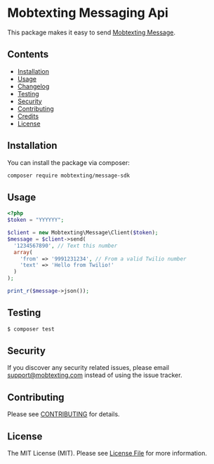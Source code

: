 # Mobtexting Messaging Api

This package makes it easy to send [Mobtexting Message](https://mobtexting.com).

## Contents

- [Installation](#installation)
- [Usage](#usage)
- [Changelog](#changelog)
- [Testing](#testing)
- [Security](#security)
- [Contributing](#contributing)
- [Credits](#credits)
- [License](#license)

## Installation

You can install the package via composer:

``` bash
composer require mobtexting/message-sdk
```


## Usage

```php
<?php
$token = "YYYYYY"; 

$client = new Mobtexting\Message\Client($token);
$message = $client->send(
  '1234567890', // Text this number
  array(
    'from' => '9991231234', // From a valid Twilio number
    'text' => 'Hello from Twilio!'
  )
);

print_r($message->json());
```

## Testing

``` bash
$ composer test
```

## Security

If you discover any security related issues, please email support@mobtexting.com instead of using the issue tracker.

## Contributing

Please see [CONTRIBUTING](CONTRIBUTING.md) for details.

## License

The MIT License (MIT). Please see [License File](LICENSE.md) for more information.

